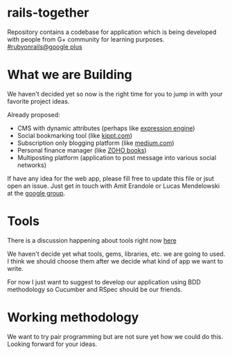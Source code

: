 rails-together
===============

Repository contains a codebase for application which is being developed with people from G+ community for learning purposes. [#rubyonrails@google plus](https://plus.google.com/communities/102406850580404903942)


What we are Building
====================

We haven't decided yet so now is the right time for you to jump in with your favorite project ideas.

Already proposed:
+ CMS with dynamic attributes (perhaps like [expression engine](http://ellislab.com/expressionengine/))
+ Social bookmarking tool (like [kippt.com](http://kippt.com/))
+ Subscription only blogging platform (like [medium.com](http://medium.com/))
+ Personal finance manager (like [ZOHO books](http://www.zoho.com/books/))
+ Multiposting platform (application to post message into various social networks)

If have any idea for the web app, please fill free to update this file or jsut open an issue. Just get in touch with Amit Erandole or Lucas Mendelowski at the [google group](https://plus.google.com/communities/102406850580404903942).


Tools
=====
There is a discussion happening about tools right now [here](https://plus.google.com/110334580123660644717/posts/ZSqWeakjJTU)

We haven't decide yet what tools, gems, libraries, etc. we are going to used. I think we should choose them after we decide what kind of app we want to write.

For now I just want to suggest to develop our application using BDD methodology so Cucumber and RSpec should be our friends.

Working methodology
===================

We want to try pair programming but are not sure yet how we could do this. Looking forward for your ideas.
